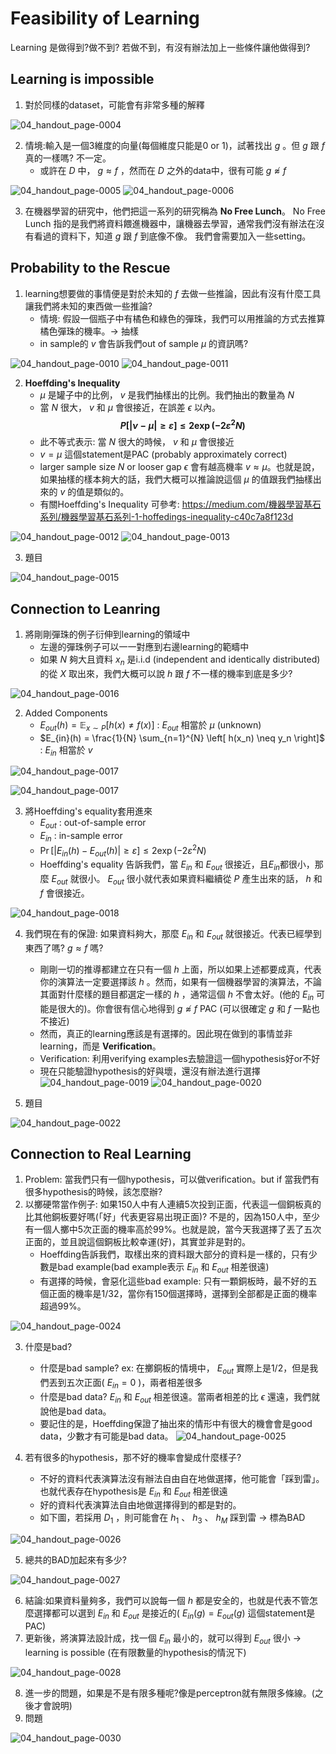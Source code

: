 # Feasibility of Learning
Learning 是做得到?做不到? 若做不到，有沒有辦法加上一些條件讓他做得到?
## Learning is impossible
1. 對於同樣的dataset，可能會有非常多種的解釋

![04_handout_page-0004](https://github.com/FionaYuY/Machine-Learning-Foundations-I/assets/151610467/0c539018-13e2-4415-9f31-56a2c01b5ff0)

2. 情境:輸入是一個3維度的向量(每個維度只能是0 or 1)，試著找出 $g$ 。但 $g$ 跟 $f$ 真的一樣嗎? 不一定。
   - 或許在 $D$ 中， $g \approx f$ ，然而在 $D$ 之外的data中，很有可能 $g \not\approx f$
     
![04_handout_page-0005](https://github.com/FionaYuY/Machine-Learning-Foundations-I/assets/151610467/8f399d4b-13cd-49ae-a5cd-8109804875cc)
![04_handout_page-0006](https://github.com/FionaYuY/Machine-Learning-Foundations-I/assets/151610467/f623c0de-b36e-452f-b8f0-f3c523845dd0)

3. 在機器學習的研究中，他們把這一系列的研究稱為 **No Free Lunch**。 No Free Lunch 指的是我們將資料餵進機器中，讓機器去學習，通常我們沒有辦法在沒有看過的資料下，知道 $g$ 跟 $f$ 到底像不像。
   我們會需要加入一些setting。

## Probability to the Rescue
1. learning想要做的事情便是對於未知的 $f$ 去做一些推論，因此有沒有什麼工具讓我們將未知的東西做一些推論?
   - 情境: 假設一個瓶子中有橘色和綠色的彈珠，我們可以用推論的方式去推算橘色彈珠的機率。-> 抽樣
   - in sample的 $v$ 會告訴我們out of sample $\mu$ 的資訊嗎?
  
![04_handout_page-0010](https://github.com/FionaYuY/Machine-Learning-Foundations-I/assets/151610467/4186e3a8-c16e-49a7-926c-a2624282fe8c)
![04_handout_page-0011](https://github.com/FionaYuY/Machine-Learning-Foundations-I/assets/151610467/d8f09209-93ec-4f09-97d6-eea808d06a0c)

2. **Hoeffding's Inequality**
   - $\mu$ 是罐子中的比例， $v$ 是我們抽樣出的比例。我們抽出的數量為 $N$
   - 當 $N$ 很大， $v$ 和 $\mu$ 會很接近，在誤差 $\epsilon$ 以內。
     **$$P[|\nu - \mu| \geq \varepsilon] \leq 2\exp(-2\varepsilon^2 N)$$**
   - 此不等式表示: 當 $N$ 很大的時候， $v$ 和 $\mu$ 會很接近
   - $v=\mu$ 這個statement是PAC (probably approximately correct)
   - larger sample size $N$ or looser gap $\epsilon$ 會有越高機率 $v \approx \mu$。也就是說，如果抽樣的樣本夠大的話，我們大概可以推論說這個 $\mu$ 的值跟我們抽樣出來的 $v$ 的值是類似的。
   - 有關Hoeffding's Inequality 可參考: https://medium.com/機器學習基石系列/機器學習基石系列-1-hoffedings-inequality-c40c7a8f123d
   
![04_handout_page-0012](https://github.com/FionaYuY/Machine-Learning-Foundations-I/assets/151610467/21b27ee1-df98-4b54-bcfd-c986e3188314)
![04_handout_page-0013](https://github.com/FionaYuY/Machine-Learning-Foundations-I/assets/151610467/2a9189fb-0a07-4e7b-9906-a0321f9707ba)

3. 題目

![04_handout_page-0015](https://github.com/FionaYuY/Machine-Learning-Foundations-I/assets/151610467/7fc8ea43-d3ec-44f6-8d43-8ab7ca7d3b90)

## Connection to Leanring
1. 將剛剛彈珠的例子衍伸到learning的領域中
   - 左邊的彈珠例子可以一一對應到右邊learning的範疇中
   - 如果 $N$ 夠大且資料 $x_n$ 是i.i.d (independent and identically distributed)的從 $X$ 取出來，我們大概可以說 $h$ 跟 $f$ 不一樣的機率到底是多少?

![04_handout_page-0016](https://github.com/FionaYuY/Machine-Learning-Foundations-I/assets/151610467/308db72d-c636-4c5b-be54-7a74333036a9)

2. Added Components 
   - $E_{out}(h) = \mathbb{E}_{x \sim P} \left[ h(x) \neq f(x) \right]$ : $E_{out}$ 相當於 $\mu$ (unknown)
   - $E_{in}(h) = \frac{1}{N} \sum_{n=1}^{N} \left[ h(x_n) \neq y_n \right]$ :  $E_{in}$ 相當於 $v$

![04_handout_page-0017](https://github.com/FionaYuY/Machine-Learning-Foundations-I/assets/151610467/c975fa9e-403c-4e94-beb1-8df95b381437)

![04_handout_page-0017](https://github.com/FionaYuY/Machine-Learning-Foundations-I/assets/151610467/1344c839-db32-4008-b7e0-01d925823db6)

3. 將Hoeffding's equality套用進來
   - $E_{out}$ : out-of-sample error
   - $E_{in}$ : in-sample error
   - $\Pr[|E_{in}(h) - E_{out}(h)| \geq \varepsilon] \leq 2\exp(-2\varepsilon^2 N)$      
   - Hoeffding's equality 告訴我們，當 $E_{in}$ 和 $E_{out}$ 很接近，且$E_{in}$都很小，那麼 $E_{out}$ 就很小。 $E_{out}$ 很小就代表如果資料繼續從 $P$ 產生出來的話， $h$ 和 $f$ 會很接近。

![04_handout_page-0018](https://github.com/FionaYuY/Machine-Learning-Foundations-I/assets/151610467/78dbe326-89c4-40af-ad77-31e8ddef2347)

4. 我們現在有的保證: 如果資料夠大，那麼 $E_{in}$ 和 $E_{out}$ 就很接近。代表已經學到東西了嗎? $g \approx f$ 嗎?
   - 剛剛一切的推導都建立在只有一個 $h$ 上面，所以如果上述都要成真，代表你的演算法一定要選擇該 $h$ 。然而，如果有一個機器學習的演算法，不論其面對什麼樣的題目都選定一樣的 $h$ ，通常這個 $h$ 不會太好。(他的 $E_{in}$ 可能是很大的)。你會很有信心地得到 $g \not\approx f \text{ PAC}$ (可以很確定 $g$ 和 $f$ 一點也不接近)
   - 然而，真正的learning應該是有選擇的。因此現在做到的事情並非learning，而是 **Verification**。
   - Verification: 利用verifying examples去驗證這一個hypothesis好or不好
   - 現在只能驗證hypothesis的好與壞，還沒有辦法進行選擇
![04_handout_page-0019](https://github.com/FionaYuY/Machine-Learning-Foundations-I/assets/151610467/b1234265-0fa9-4d66-9fe4-2baca713f254)
![04_handout_page-0020](https://github.com/FionaYuY/Machine-Learning-Foundations-I/assets/151610467/ce521a9f-d8f3-48d5-b650-03de8c983ee6)

5. 題目

![04_handout_page-0022](https://github.com/FionaYuY/Machine-Learning-Foundations-I/assets/151610467/950738e9-0b46-4ea8-8bea-eb0dba27631e)

## Connection to Real Learning
1. Problem: 當我們只有一個hypothesis，可以做verification。but if 當我們有很多hypothesis的時候，該怎麼辦?
2. 以擲硬幣當作例子: 如果150人中有人連續5次投到正面，代表這一個銅板真的比其他銅板要好嗎(「好」代表更容易出現正面)? 不是的，因為150人中，至少有一個人擲中5次正面的機率高於99%。也就是說，當今天我選擇了丟了五次正面的，並且說這個銅板比較幸運(好)，其實並非是對的。
   - Hoeffding告訴我們，取樣出來的資料跟大部分的資料是一樣的，只有少數是bad example(bad example表示 $E_{in}$ 和 $E_{out}$ 相差很遠)
   - 有選擇的時候，會惡化這些bad example: 只有一顆銅板時，最不好的五個正面的機率是1/32，當你有150個選擇時，選擇到全部都是正面的機率超過99%。

![04_handout_page-0024](https://github.com/FionaYuY/Machine-Learning-Foundations-I/assets/151610467/deef0513-8395-49a7-8166-49a7e362195b)

3. 什麼是bad?
   - 什麼是bad sample? ex:  在擲銅板的情境中， $E_{out}$ 實際上是1/2，但是我們丟到五次正面( $E_{in} = 0$ )，兩者相差很多
   - 什麼是bad data? $E_{in}$ 和 $E_{out}$ 相差很遠。當兩者相差的比 $\epsilon$ 還遠，我們就說他是bad data。
   - 要記住的是，Hoeffding保證了抽出來的情形中有很大的機會會是good data，少數才有可能是bad data。
![04_handout_page-0025](https://github.com/FionaYuY/Machine-Learning-Foundations-I/assets/151610467/9659e767-2406-4c66-bffb-34d6e75cccca)


4. 若有很多的hypothesis，那不好的機率會變成什麼樣子?
   - 不好的資料代表演算法沒有辦法自由自在地做選擇，他可能會「踩到雷」。也就代表存在hypothesis是 $E_{in}$ 和 $E_{out}$ 相差很遠
   - 好的資料代表演算法自由地做選擇得到的都是對的。
   - 如下圖，若採用 $D_1$ ，則可能會在 $h_1$ 、 $h_3$ 、 $h_M$ 踩到雷 -> 標為BAD

![04_handout_page-0026](https://github.com/FionaYuY/Machine-Learning-Foundations-I/assets/151610467/fa7b534f-20fe-4fbb-916f-79554739ff31)

5. 總共的BAD加起來有多少?

![04_handout_page-0027](https://github.com/FionaYuY/Machine-Learning-Foundations-I/assets/151610467/58f7c3c3-9186-4da2-a6fd-9484aa496157)

6. 結論:如果資料量夠多，我們可以說每一個 $h$ 都是安全的，也就是代表不管怎麼選擇都可以選到  $E_{in}$ 和 $E_{out}$ 是接近的( $E_{in}(g) =E_{out}(g)$ 這個statement是PAC)
7. 更新後，將演算法設計成，找一個 $E_{in}$ 最小的，就可以得到 $E_{out}$ 很小 -> learning is possible (在有限數量的hypothesis的情況下)

![04_handout_page-0028](https://github.com/FionaYuY/Machine-Learning-Foundations-I/assets/151610467/36c7dca6-8c47-4f54-9341-3324afa5f120)

8. 進一步的問題，如果是不是有限多種呢?像是perceptron就有無限多條線。(之後才會說明)
9. 問題

![04_handout_page-0030](https://github.com/FionaYuY/Machine-Learning-Foundations-I/assets/151610467/21e330a0-4578-442b-8752-d9a9e383ab42)

